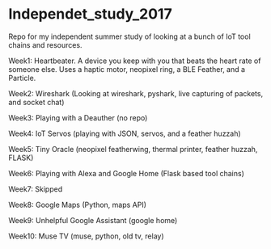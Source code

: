 # Independet_study_2017
Repo for my independent summer study of looking at a bunch of IoT tool chains and resources.

Week1: Heartbeater. A device you keep with you that beats the heart rate of someone else. Uses a haptic motor, neopixel ring, a BLE Feather, and a Particle.

Week2: Wireshark (Looking at wireshark, pyshark, live capturing of packets, and socket chat)

Week3: Playing with a Deauther (no repo)

Week4: IoT Servos (playing with JSON, servos, and a feather huzzah)

Week5: Tiny Oracle (neopixel featherwing, thermal printer, feather huzzah, FLASK)

Week6: Playing with Alexa and Google Home (Flask based tool chains)

Week7: Skipped

Week8: Google Maps (Python, maps API)

Week9: Unhelpful Google Assistant (google home)

Week10: Muse TV (muse, python, old tv, relay)